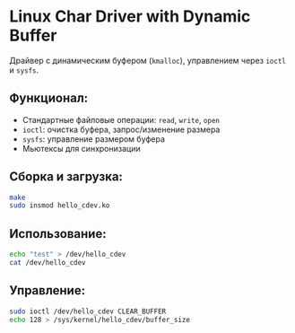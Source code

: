 # Linux Char Driver with Dynamic Buffer  

Драйвер с динамическим буфером (`kmalloc`), управлением через `ioctl` и `sysfs`.  

## Функционал:  
- Стандартные файловые операции: `read`, `write`, `open`  
- `ioctl`: очистка буфера, запрос/изменение размера  
- `sysfs`: управление размером буфера  
- Мьютексы для синхронизации  

## Сборка и загрузка:  
```sh
make  
sudo insmod hello_cdev.ko
```

## Использование:  
```sh
echo "test" > /dev/hello_cdev  
cat /dev/hello_cdev  
```

## Управление:  
```sh
sudo ioctl /dev/hello_cdev CLEAR_BUFFER  
echo 128 > /sys/kernel/hello_cdev/buffer_size  
```
